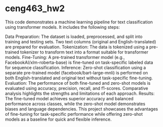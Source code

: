 # ceng463_hw2

This code demonstrates a machine learning pipeline for text classification using transformer models. It includes the following steps:

Data Preparation: The dataset is loaded, preprocessed, and split into training and testing sets. Two text columns (original and English-translated) are prepared for evaluation.
Tokenization: The data is tokenized using a pre-trained tokenizer to transform text into a format suitable for transformer models.
Fine-Tuning: A pre-trained transformer model (e.g., FacebookAI/xlm-roberta-base) is fine-tuned on task-specific labeled data for sequence classification.
Inference: Zero-shot classification using a separate pre-trained model (facebook/bart-large-mnli) is performed on both English-translated and original text without task-specific fine-tuning.
Evaluation: The performance of both fine-tuned and zero-shot models is evaluated using accuracy, precision, recall, and f1-scores. Comparative analysis highlights the strengths and limitations of each approach.
Results: The fine-tuned model achieves superior accuracy and balanced performance across classes, while the zero-shot model demonstrates biases and language dependencies.
This project showcases the advantages of fine-tuning for task-specific performance while offering zero-shot models as a baseline for quick and flexible inference.
